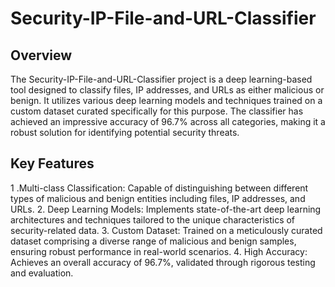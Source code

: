 # Security-IP-File-and-URL-Classifier

## Overview
The Security-IP-File-and-URL-Classifier project is a deep learning-based tool designed to classify files, IP addresses, and URLs as either malicious or benign. It utilizes various deep learning models and techniques trained on a custom dataset curated specifically for this purpose. The classifier has achieved an impressive accuracy of 96.7% across all categories, making it a robust solution for identifying potential security threats.

## Key Features
1 .Multi-class Classification: Capable of distinguishing between different types of malicious and benign entities including files, IP addresses, and URLs.
2. Deep Learning Models: Implements state-of-the-art deep learning architectures and techniques tailored to the unique characteristics of security-related data.
3. Custom Dataset: Trained on a meticulously curated dataset comprising a diverse range of malicious and benign samples, ensuring robust performance in real-world scenarios.
4. High Accuracy: Achieves an overall accuracy of 96.7%, validated through rigorous testing and evaluation.
